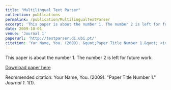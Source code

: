 ```yaml
---
title: "Multilingual Text Parser"
collection: publications
permalink: /publication/MultilingualTextParser
excerpt: 'This paper is about the number 1. The number 2 is left for future work.'
date: 2009-10-01
venue: 'Journal 1'
paperurl: 'http://textparser.di.ubi.pt/'
citation: 'Yur Name, You. (2009). &quot;Paper Title Number 1.&quot; <i>Journal 1</i>. 1(1).'
---
```

This paper is about the number 1. The number 2 is left for future work.

[Download paper here](http://textparser.di.ubi.pt/)

Reommended citation: Your Name, You. (2009). "Paper Title Number 1." <i>Journal 1</i>. 1(1).